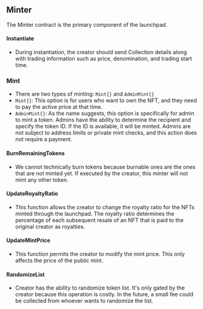 ## Minter

The Minter contract is the primary component of the launchpad.

#### Instantiate

- During instantiation, the creator should send Collection details along with trading information such as price, denomination, and trading start time.

### Mint

- There are two types of minting: `Mint{}` and `AdminMint{}`
- `Mint{}`: This option is for users who want to own the NFT, and they need to pay the active price at that time.
- `AdminMint{}`: As the name suggests, this option is specifically for admin to mint a token. Admins have the ability to determine the recipient and specify the token ID. If the ID is available, it will be minted. Admins are not subject to address limits or private mint checks, and this action does not require a payment.

#### BurnRemainingTokens

- We cannot technically burn tokens because burnable ones are the ones that are not minted yet. If executed by the creator, this minter will not mint any other token.

#### UpdateRoyaltyRatio

- This function allows the creator to change the royalty ratio for the NFTs minted through the launchpad. The royalty ratio determines the percentage of each subsequent resale of an NFT that is paid to the original creator as royalties.

#### UpdateMintPrice

- This function permits the creator to modify the mint price. This only affects the price of the public mint.

#### RandomizeList

- Creator has the ability to randomize token list. It's only gated by the creator because this operation is costly. In the future, a small fee could be collected from whoever wants to randomize the list.